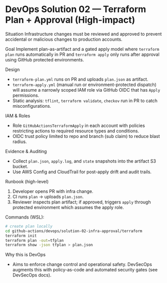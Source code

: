 # DevOps Solution 02 — Terraform Plan + Approval (High-impact)

Situation
Infrastructure changes must be reviewed and approved to prevent accidental or malicious changes to production accounts.

Goal
Implement plan-as-artifact and a gated apply model where `terraform plan` runs automatically in PR and `terraform apply` only runs after approval using GitHub protected environments.

Design
- `terraform-plan.yml` runs on PR and uploads `plan.json` as artifact.
- `terraform-apply.yml` (manual run or environment-protected dispatch) will assume a narrowly scoped IAM role via GitHub OIDC that has `Apply` permissions.
- Static analysis: `tflint`, `terraform validate`, `checkov` run in PR to catch misconfigurations.

IAM & Roles
- Role `GitHubActionsTerraformApply` in each account with policies restricting actions to required resource types and conditions.
- OIDC trust policy limited to repo and branch (sub claim) to reduce blast radius.

Evidence & Auditing
- Collect `plan.json`, `apply.log`, and `state` snapshots into the artifact S3 bucket.
- Use AWS Config and CloudTrail for post-apply drift and audit trails.

Runbook (high-level)
1. Developer opens PR with infra change.
2. CI runs `plan` -> uploads `plan.json`.
3. Reviewer inspects plan artifact; if approved, triggers `apply` through protected environment which assumes the apply role.

Commands (WSL):
```bash
# create plan locally
cd github-actions/devops/solution-02-infra-approval/terraform
terraform init
terraform plan -out=tfplan
terraform show -json tfplan > plan.json
```

Why this is DevOps
- Aims to enforce change control and operational safety. DevSecOps augments this with policy-as-code and automated security gates (see DevSecOps docs).
